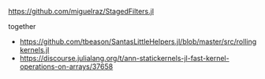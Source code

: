 

https://github.com/miguelraz/StagedFilters.jl

together
- https://github.com/tbeason/SantasLittleHelpers.jl/blob/master/src/rollingkernels.jl
- https://discourse.julialang.org/t/ann-statickernels-jl-fast-kernel-operations-on-arrays/37658


